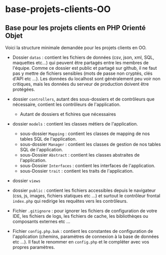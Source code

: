 # base-projets-clients-OO
## Base pour les projets clients en PHP Orienté Objet

Voici la structure minimale demandée pour les projets clients en OO.

- Dossier `datas` : contient les fichiers de données (csv, json, xml, SQL, maquettes etc...) qui peuvent être partagés entre les membres de l'équipe. Comme ce dossier est public et partagé sur github, il ne faut pas y mettre de fichiers sensibles (mots de passe non cryptés, clés d'API etc ...). Les données du localhost sont généralement peu voir non critiques, mais les données du serveur de production doivent être protégées.


- dossier `controllers`, autant des sous-dossiers et de contrôleurs que nécessaire, contient les contrôleurs de l'application.
    - Autant de dossiers et fichires que nécessaires

- dossier `models` : contient les classes métiers de l'application.
  - sous-dossier `Mapping` : contient les classes de mapping de nos tables SQL de l'application.
  - sous-dossier `Manager` : contient les classes de gestion de nos tables SQL de l'application.
  - sous-Dossier `Abstract` : contient les classes abstraites de l'application.
  - sous-Dossier `Interfaces` : contient les interfaces de l'application.
  - sous-Dossier `trait` : contient les traits de l'application.
- dossier `views`
- dossier `public` : contient les fichiers accessibles depuis le navigateur (css, js, images, fichiers statiques etc ...) et surtout le contrôleur frontal `index.php` qui redirige les requêtes vers les contrôleurs.

- Fichier `.gitignore` : pour ignorer les fichiers de configuration de votre IDE, les fichiers de logs, les fichiers de cache, les bibliothèqes ou composants externes etc ...

- Fichier `config.php.bak` : contient les constantes de configuration de l'application (chemins, paramètres de connexion à la base de données etc ...). Il faut le renommer en `config.php` et le compléter avec vos propres paramètres.

